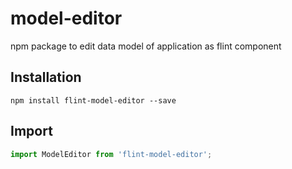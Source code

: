 # model-editor
npm package to edit data model of application as flint component

## Installation

```npm
npm install flint-model-editor --save
```

## Import

```jsx
import ModelEditor from 'flint-model-editor';
```

